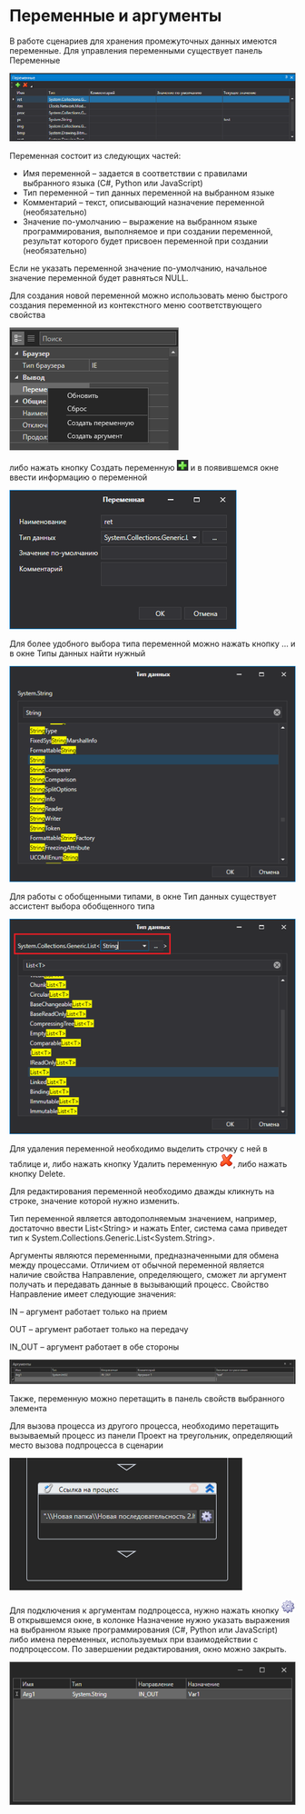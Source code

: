 # Переменные и аргументы

В работе сценариев для хранения промежуточных данных имеются переменные. Для управления переменными существует панель Переменные

![](<../../.gitbook/assets/0 (168).png>)

Переменная состоит из следующих частей:

* Имя переменной – задается в соответствии с правилами выбранного языка (C#, Python или JavaScript)
* Тип переменной – тип данных переменной на выбранном языке
* Комментарий – текст, описывающий назначение переменной (необязательно)
* Значение по-умолчанию – выражение на выбранном языке программирования, выполняемое и при создании переменной, результат которого будет присвоен переменной при создании (необязательно)

Если не указать переменной значение по-умолчанию, начальное значение переменной будет равняться NULL.

Для создания новой переменной можно использовать меню быстрого создания переменной из контекстного меню соответствующего свойства

![](<../../.gitbook/assets/image (368).png>)

либо нажать кнопку Создать переменную ![](<../../.gitbook/assets/1 (141).png>) и в появившемся окне ввести информацию о переменной

![](<../../.gitbook/assets/2 (7).png>)

Для более удобного выбора типа переменной можно нажать кнопку … и в окне Типы данных найти нужный

![](<../../.gitbook/assets/3 (8).png>)

Для работы с обобщенными типами, в окне Тип данных существует ассистент выбора обобщенного типа

![](<../../.gitbook/assets/4 (9).png>)

Для удаления переменной необходимо выделить строчку с ней в таблице и, либо нажать кнопку Удалить переменную ![](<../../.gitbook/assets/13 (1) (1) (2) (1).png>), либо нажать кнопку Delete.

Для редактирования переменной необходимо дважды кликнуть на строке, значение которой нужно изменить.

Тип переменной является автодополняемым значением, например, достаточно ввести List\<String> и нажать Enter, система сама приведет тип к System.Collections.Generic.List\<System.String>.

Аргументы являются переменными, предназначенными для обмена между процессами. Отличием от обычной переменной является наличие свойства Направление, определяющего, сможет ли аргумент получать и передавать данные в вызывающий процесс. Свойство Направление имеет следующие значения:

IN – аргумент работает только на прием

OUT – аргумент работает только на передачу

IN\_OUT – аргумент работает в обе стороны

![](<../../.gitbook/assets/6 (5).png>)

Также, переменную можно перетащить в панель свойств выбранного элемента

Для вызова процесса из другого процесса, необходимо перетащить вызываемый процесс из панели Проект на треугольник, определяющий место вызова подпроцесса в сценарии

![](../../.gitbook/assets/7.png)

Для подключения к аргументам подпроцесса, нужно нажать кнопку ![](<../../.gitbook/assets/8 (3).png>) В открывшемся окне, в колонке Назначение нужно указать выражения на выбранном языке программирования (C#, Python или JavaScript) либо имена переменных, используемых при взаимодействии с подпроцессом. По завершении редактирования, окно можно закрыть.

![](../../.gitbook/assets/9.png)
